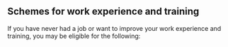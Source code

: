 ##  Schemes for work experience and training

If you have never had a job or want to improve your work experience and
training, you may be eligible for the following:
